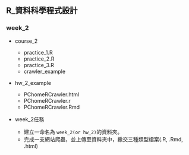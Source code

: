 ## R_資料科學程式設計

### week_2

- course_2
    - practice_1.R
    - practice_2.R
    - practice_3.R
    - crawler_example
- hw_2_example
    - PChomeRCrawler.html
    - PChomeRCrawler.r
    - PChomeRCrawler.Rmd


- week_2任務
    - 建立一命名為 `week_2(or hw_2)`的資料夾。
    - 完成一支網站爬蟲，並上傳至資料夾中，繳交三種類型檔案(.R, .Rmd, .html) 
